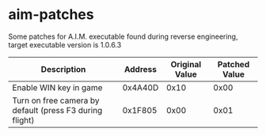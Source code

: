 # aim-patches
Some patches for A.I.M. executable found during reverse engineering, target executable version is 1.0.6.3

| Description                    | Address | Original Value | Patched Value |
|--------------------------------|---------|----------------|---------------|
| Enable WIN key in game         | 0x4A40D | 0x10             |  0x00            |
| Turn on free camera by default (press F3 during flight) | 0x1F805 | 0x00             | 0x01            |
